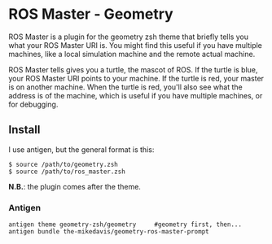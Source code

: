 # ROS Master - Geometry

ROS Master is a plugin for the geometry zsh theme that briefly tells you what
your ROS Master URI is. You might find this useful if you have multiple
machines, like a local simulation machine and the remote actual machine.

ROS Master tells gives you a turtle, the mascot of ROS. If the turtle is blue,
your ROS Master URI points to your machine. If the turtle is red, your master
is on another machine. When the turtle is red, you'll also see what the address
is of the machine, which is useful if you have multiple machines, or for
debugging.

## Install

I use antigen, but the general format is this:

``` shell
$ source /path/to/geometry.zsh
$ source /path/to/ros_master.zsh
```

**N.B.**: the plugin comes after the theme.

### Antigen

```shell
antigen theme geometry-zsh/geometry     #geometry first, then...
antigen bundle the-mikedavis/geometry-ros-master-prompt
```
